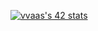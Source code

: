 [![vvaas's 42 stats](https://badge42.coday.fr/api/v2/clqqpi8l0056601p489tvkhxm/stats?cursusId=21&coalitionId=219)](https://github.com/Coday-meric/badge42)